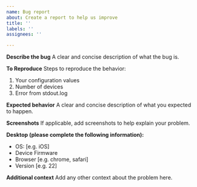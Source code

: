```yaml
---
name: Bug report
about: Create a report to help us improve
title: ''
labels: ''
assignees: ''

---
```


**Describe the bug**
A clear and concise description of what the bug is.

**To Reproduce**
Steps to reproduce the behavior:
1. Your configuration values
2. Number of devices
3. Error from stdout.log

**Expected behavior**
A clear and concise description of what you expected to happen.

**Screenshots**
If applicable, add screenshots to help explain your problem.

**Desktop (please complete the following information):**
 - OS: [e.g. iOS]
-  Device Firmware
 - Browser [e.g. chrome, safari]
 - Version [e.g. 22]

**Additional context**
Add any other context about the problem here.
